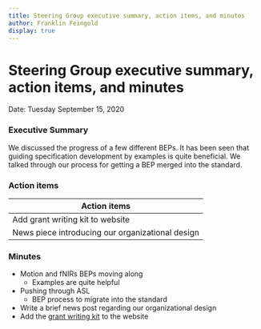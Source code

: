 ```yaml
---
title: Steering Group executive summary, action items, and minutes
author: Franklin Feingold
display: true
---
```


# Steering Group executive summary, action items, and minutes

Date: Tuesday September 15, 2020

<!--more-->

### Executive Summary

We discussed the progress of a few different BEPs. It has been seen that guiding specification development by examples is quite beneficial. We talked through our process for getting a BEP merged into the standard. 

### Action items

| Action items |
| -------- |
| Add grant writing kit to website    |
| News piece introducing our organizational design |

### Minutes

- Motion and fNIRs BEPs moving along
  - Examples are quite helpful
- Pushing through ASL
  - BEP process to migrate into the standard
- Write a brief news post regarding our organizational design
- Add the [grant writing kit](https://docs.google.com/document/d/1Q7JTOvUqt05YQfnbvGoP1SZQy_CGkNEVcsVZeS4D5_o/edit#) to the website
